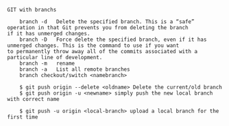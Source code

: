     GIT with branchs

        branch -d   Delete the specified branch. This is a “safe” operation in that Git prevents you from deleting the branch                     if it has unmerged changes.
        branch -D   Force delete the specified branch, even if it has unmerged changes. This is the command to use if you want                    to permanently throw away all of the commits associated with a particular line of development.
        branch -m   rename
        branch -a   List all remote branches
        branch checkout/switch <namebranch>

        $ git push origin --delete <oldname> Delete the current/old branch
        $ git push origin -u <newname> simply push the new local branch with correct name

        $ git push -u origin <local-branch> upload a local branch for the first time
